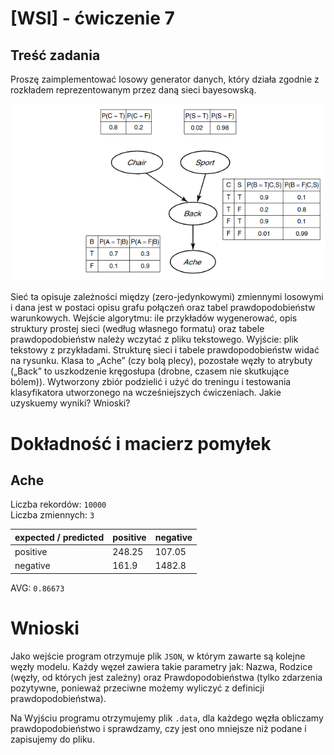 # [WSI] - ćwiczenie 7

## Treść zadania
Proszę zaimplementować losowy generator danych, który działa zgodnie z rozkładem reprezentowanym przez daną sieci bayesowską.

![BN_AcheSimple](./BN_AcheSimple.png)

Sieć ta opisuje zależności między (zero-jedynkowymi) zmiennymi losowymi i dana jest w postaci opisu grafu połączeń oraz tabel prawdopodobieństw warunkowych. Wejście algorytmu: ile przykładów wygenerować, opis struktury prostej sieci (według własnego formatu) oraz tabele prawdopodobieństw należy wczytać z pliku tekstowego. Wyjście: plik tekstowy z przykładami. Strukturę sieci i tabele prawdopodobieństw widać na rysunku. Klasa to „Ache” (czy bolą plecy), pozostałe węzły to atrybuty („Back” to uszkodzenie kręgosłupa (drobne, czasem nie skutkujące bólem)). Wytworzony zbiór podzielić i użyć do treningu i testowania klasyfikatora utworzonego na wcześniejszych ćwiczeniach. Jakie uzyskuemy wyniki? Wnioski?

# Dokładność i macierz pomyłek

## Ache

Liczba rekordów: `10000`\
Liczba zmiennych: `3`

expected / predicted | positive | negative
---------------------|----------|---------
positive             | 248.25   | 107.05
negative             | 161.9    | 1482.8

AVG: `0.86673`

# Wnioski

Jako wejście program otrzymuje plik `JSON`, w którym zawarte są kolejne węzły modelu. Każdy węzeł zawiera takie parametry jak: Nazwa, Rodzice (węzły, od których jest zależny) oraz Prawdopodobieństwa (tylko zdarzenia pozytywne, ponieważ przeciwne możemy wyliczyć z definicji prawdopodobieństwa).

Na Wyjściu programu otrzymujemy plik `.data`, dla każdego węzła obliczamy prawdopodobieństwo i sprawdzamy, czy jest ono mniejsze niż podane i zapisujemy do pliku.

